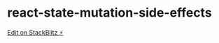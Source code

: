 # react-state-mutation-side-effects

[Edit on StackBlitz ⚡️](https://stackblitz.com/edit/react-state-mutation-side-effects)